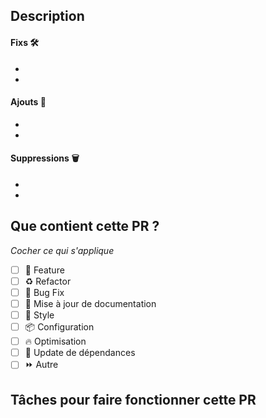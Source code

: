 ## Description

<!-- 
Possible d'ajouter une description plus libre ici en plus des catégories en dessous?
-->

#### Fixs 🛠️

  - 
  -
  
#### Ajouts 🌱

  - 
  - 

#### Suppressions 🗑️

  - 
  - 

## Que contient cette PR ?
*Cocher ce qui s'applique*
- [ ] 🍕 Feature
- [ ] ♻️ Refactor
- [ ] 🐛 Bug Fix
- [ ] 📝 Mise à jour de documentation
- [ ] 🎨 Style
- [ ] 📦 Configuration
- [ ] 🔥 Optimisation
- [ ] 🌳 Update de dépendances
- [ ] ⏩ Autre

## Tâches pour faire fonctionner cette PR

<!-- 
EFFACER CETTE SECTION SI VIDE. N'est en général pertienent qu'en cas de breaking changes
-->
